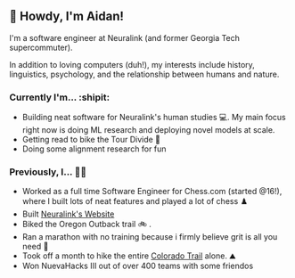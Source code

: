 ## 👋 Howdy, I'm Aidan!

I'm a software engineer at Neuralink (and former Georgia Tech supercommuter).

In addition to loving computers (duh!), my interests include history, linguistics, psychology, and the relationship between humans and nature.

### Currently I'm... :shipit:
- Building neat software for Neuralink's human studies 💻. My main focus right now is doing ML research and deploying novel models at scale.
- Getting read to bike the Tour Divide 🚴
- Doing some alignment research for fun

### Previously, I... 👨‍💻
- Worked as a full time Software Engineer for Chess.com (started @16!), where I built lots of neat features and played a lot of chess ♟️
- Built [Neuralink's Website](https://www.neuralink.com)
- Biked the Oregon Outback trail 🚲 .
- Ran a marathon with no training because i firmly believe grit is all you need 🏃
- Took off a month to hike the entire [Colorado Trail](https://coloradotrail.org) alone. ⛰️
- Won NuevaHacks III out of over 400 teams with some friendos
